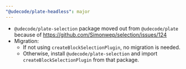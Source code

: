 ```yaml
---
"@udecode/plate-headless": major
---
```


- `@udecode/plate-selection` package moved out from `@udecode/plate` because of https://github.com/Simonwep/selection/issues/124
- Migration:
  - If not using `createBlockSelectionPlugin`, no migration is needed.
  - Otherwise, install `@udecode/plate-selection` and import `createBlockSelectionPlugin` from that package.
